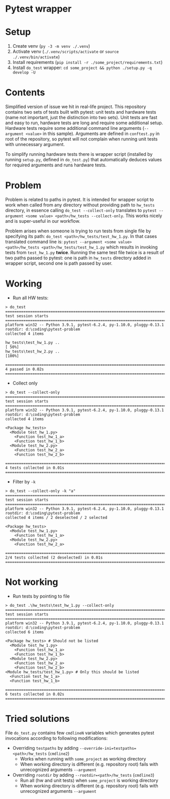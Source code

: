 Pytest wrapper
===

# Setup
1. Create venv (`py -3 -m venv ./.venv`)
2. Activate venv (`./.venv/scripts/activate` or `source ./.venv/bin/activate`)
3. Install requirements (`pip install -r ./some_project/requirements.txt`)
4. Install `do_test` wrapper: `cd some_project && python ./setup.py -q develop -U`

# Contents
Simplified version of issue we hit in real-life project. This repository contains two sets of tests built with pytest: 
unit tests and hardware tests (name not important, just the distinction into two sets). Unit tests are fast and easy to 
run, hardware tests are long and require some additional setup. Hardware tests require some additional command line 
arguments (`--argument <value>` in this sample). Arguments are defined in `conftest.py` in root of the repository, so 
pytest will not complain when running unit tests with unnecessary argument.

To simplify running hardware tests there is wrapper script (installed by running `setup.py`, defined in `do_test.py`) that
automatically deduces values for required arguments and runs hardware tests. 

# Problem
Problem is related to paths in pytest. It is intended for wrapper script to work when called from any directory without 
providing path to `hw_tests` directory, in essence calling `do_test --collect-only` translates to `pytest --argument <some value> <path>/hw_tests --collect-only`.
This works nicely and is super-useful in our workflow. 

Problem arises when someone is trying to run tests from single file by specifying its path: `do_test <path>/hw_tests/test_hw_1.py`.
In that cases translated command line is: `pytest --argument <some value> <path>/hw_tests <path>/hw_tests/test_hw_1.py`
which results in invoking tests from `test_hw_1.py` **twice**. Running the same test file twice is a result of two paths 
passed to pytest: one is path in `hw_tests` directory added in wrapper script, second one is path passed by user.

# Working
* Run all HW tests:
```
> do_test 
============================================================================================= test session starts ==============================================================================================
platform win32 -- Python 3.9.1, pytest-6.2.4, py-1.10.0, pluggy-0.13.1
rootdir: d:\coding\pytest-problem
collected 4 items

hw_tests\test_hw_1.py ..                                                                                                                                                                                  [ 50%]
hw_tests\test_hw_2.py ..                                                                                                                                                                                  [100%]

============================================================================================== 4 passed in 0.02s ===============================================================================================
```

* Collect only
```
> do_test --collect-only
============================================================================================= test session starts ==============================================================================================
platform win32 -- Python 3.9.1, pytest-6.2.4, py-1.10.0, pluggy-0.13.1
rootdir: d:\coding\pytest-problem
collected 4 items

<Package hw_tests>
  <Module test_hw_1.py>
    <Function test_hw_1_a>
    <Function test_hw_1_b>
  <Module test_hw_2.py>
    <Function test_hw_2_a>
    <Function test_hw_2_b>

========================================================================================== 4 tests collected in 0.01s ==========================================================================================
```

* Filter by `-k`
```
> do_test --collect-only -k "a"
============================================================================================= test session starts ==============================================================================================
platform win32 -- Python 3.9.1, pytest-6.2.4, py-1.10.0, pluggy-0.13.1
rootdir: d:\coding\pytest-problem
collected 4 items / 2 deselected / 2 selected

<Package hw_tests>
  <Module test_hw_1.py>
    <Function test_hw_1_a>
  <Module test_hw_2.py>
    <Function test_hw_2_a>

================================================================================= 2/4 tests collected (2 deselected) in 0.01s ==================================================================================
```

# Not working
* Run tests by pointing to file
```
> do_test .\hw_tests\test_hw_1.py --collect-only
============================================================================================= test session starts ==============================================================================================
platform win32 -- Python 3.9.1, pytest-6.2.4, py-1.10.0, pluggy-0.13.1
rootdir: d:\coding\pytest-problem
collected 6 items

<Package hw_tests> # Should not be listed
  <Module test_hw_1.py>
    <Function test_hw_1_a>
    <Function test_hw_1_b>
  <Module test_hw_2.py>
    <Function test_hw_2_a>
    <Function test_hw_2_b>
<Module hw_tests/test_hw_1.py> # Only this should be listed
  <Function test_hw_1_a>
  <Function test_hw_1_b>

========================================================================================== 6 tests collected in 0.02s ==========================================================================================
```

# Tried solutions
File `do_test.py` contains few `cmdlineN` variables which generates pytest invocations according to following modifications:

* Overriding `testpaths` by adding `--override-ini=testpaths=<path>/hw_tests` (`cmdline2`)
    * Works when running with `some_project` as working directory
    * When working directory is different (e.g. repository root) fails with unrecognized arguments `--argument`
* Overriding `rootdir` by adding `--rootdir=<path>/hw_tests` (`cmdline3`)
  * Run all (hw and unit tests) when `some_project` is working directory
  * When working directory is different (e.g. repository root) fails with unrecognized arguments `--argument`
